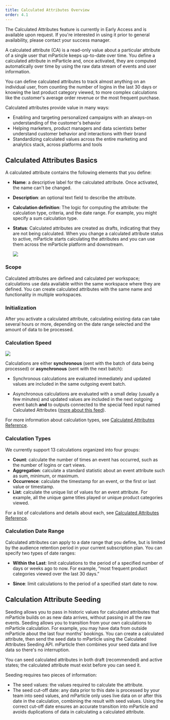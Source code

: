 ```yaml
---
title: Calculated Attributes Overview
order: 4.1
---
```


<aside class="note">The Calculated Attributes feature is currently in Early Access and is available upon request. If you're interested in using it prior to general availability, please contact your success manager.</aside>

A calculated attribute (CA) is a read-only value about a particular attribute of a single user that mParticle keeps up-to-date over time. You define a calculated attribute in mParticle and, once activated, they are computed automatically over time by using the raw data stream of events and user information. 

You can define calculated attributes to track almost anything on an individual user, from counting the number of logins in the last 30 days or knowing the last product category viewed, to more complex calculations like the customer's average order revenue or the most frequent purchase.

Calculated attributes provide value in many ways:

* Enabling and targeting personalized campaigns with an always-on understanding of the customer's behavior
* Helping marketers, product managers and data scientists better understand customer behavior and interactions with their brand
* Standardizing calculated values across the entire marketing and analytics stack, across platforms and tools

## Calculated Attributes Basics

A calculated attribute contains the following elements that you define:

* **Name**: a descriptive label for the calculated attribute. Once activated, the name can't be changed.
* **Description**: an optional text field to describe the attribute.
* **Calculation definition**: The logic for computing the attribute: the calculation type, criteria, and the date range. For example, you might specify a sum calculation type.
* **Status**: Calculated attributes are created as drafts, indicating that they are not being calculated. When you change a calculated attribute status to active, mParticle starts calculating the attributes and you can use them across the mParticle platform and downstream.

  ![](/images/ca-builder.png)

### Scope

Calculated attributes are defined and calculated per workspace; calculations use data available within the same workspace where they are defined. You can create calculated attributes with the same name and functionality in multiple workspaces.

### Initialization

After you activate a calculated attribute, calculating existing data can take several hours or more, depending on the date range selected and the amount of data to be processed.

### Calculation Speed

![](/images/ca-delayed-flow.png)

Calculations are either **synchronous** (sent with the batch of data being processed) or **asynchronous** (sent with the next batch):

* Synchronous calculations are evaluated immediately and updated values are included in the same outgoing event batch.

* Asynchronous calculations are evaluated with a small delay (usually a few minutes) and updated values are included in the next outgoing event batch **and** to outputs connected to the special feed input named Calculated Attributes ([more about this feed](guides/platform-guide/calculated-attributes/using-calculated-attributes/#forward-calculated-attributes-in-the-calculated-attributes-feed)).
  
For more information about calculation types, see [Calculated Attributes Reference](/guides/platform-guide/calculated-attributes/reference/#calculations).

### Calculation Types

We currently support 13 calculations organized into four groups:

* **Count**: calculate the number of times an event has occurred, such as the number of logins or cart views.
* **Aggregation**: calculate a standard statistic about an event attribute such as sum, minimum, or maximum.
* **Occurrence**: calculate the timestamp for an event, or the first or last value or timestamp.
* **List**: calculate the unique list of values for an event attribute. For example, all the unique game titles played or unique product categories viewed.

For a list of calculations and details about each, see [Calculated Attributes Reference](/guides/platform-guide/calculated-attributes/reference/).

### Calculation Date Range

Calculated attributes can apply to a date range that you define, but is limited by the audience retention period in your current subscription plan. You can specify two types of date ranges:

* **Within the Last**: limit calculations to the period of a specified number of days or weeks ago to now. For example, “most frequent product categories viewed over the last 30 days.”

* **Since**: limit calculations to the period of a specified start date to now.

<!-- Hiding for now--won't appear in source on site
<aside class="notice">
Date ranges that include extremely large volumes of data (e.g. `All Time`) may take up to seven days to fully initialize before values are correct across the workspace. Once initialized, values are updated in real-time.
</aside>
-->

## Calculation Attribute Seeding

Seeding allows you to pass in historic values for calculated attributes that mParticle builds on as new data arrives, without passing in all the raw events. Seeding allows you to transition from your own calculations to mParticle calculation. For example, you may have data from outside mParticle about the last four months' bookings. You can create a calculated attribute, then send the seed data to mParticle using the Calculated Attributes Seeding API. mParticle then combines your seed data and live data so there's no interruption.

You can seed calculated attributes in both draft (recommended) and active states; the calculated attribute must exist before you can seed it.

Seeding requires two pieces of information:

* The seed values: the values required to calculate the attribute.
* The seed cut-off date: any data prior to this date is processed by your team into seed values, and mParticle only uses live data on or after this date in the calculation, combining the result with seed values. Using the correct cut-off date ensures an accurate transition into mParticle and avoids duplications of data in calculating a calculated attribute.

